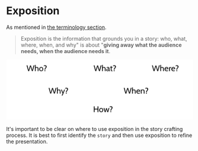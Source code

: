 # Exposition

As mentioned in [the terminology section](terminology.md).

> Exposition is the information that grounds you in a story: who, what, where, when, and why" is about "**giving away what the audience needs, when the audience needs it**.

![Exposition](../assets/exposition.png)

It's important to be clear on where to use exposition in the story crafting process. It is best to first identify the `story` and then use exposition to refine the presentation.
